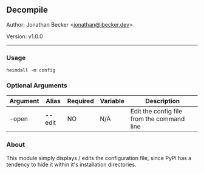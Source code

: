 ## Decompile

Author: Jonathan Becker <jonathan@jbecker.dev\>

Version: v1.0.0

___

### Usage

```
heimdall -m config
```

### Optional Arguments

| Argument | Alias      | Required | Variable | Description                           |
| -------- | ---------- | -------- | -------- | ------------------------------------- |
| -open    | --edit     | NO       | N/A      | Edit the config file from the command line |

### About

This module simply displays / edits the configuration file, since PyPi has a tendency to hide it within it's installation directories.